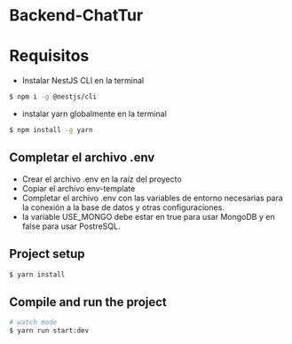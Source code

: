 # Backend-ChatTur

# Requisitos

- Instalar NestJS CLI en la terminal
```bash
$ npm i -g @nestjs/cli
```

- instalar yarn globalmente en la terminal
```bash
$ npm install -g yarn
```

## Completar el archivo .env
- Crear el archivo .env en la raíz del proyecto
- Copiar el archivo env-template
- Completar el archivo .env con las variables de entorno necesarias para la conexión a la base de datos y otras configuraciones.
- la variable USE_MONGO debe estar en true para usar MongoDB y en false para usar PostreSQL.

## Project setup

```bash
$ yarn install
```

## Compile and run the project

```bash
# watch mode
$ yarn run start:dev
```